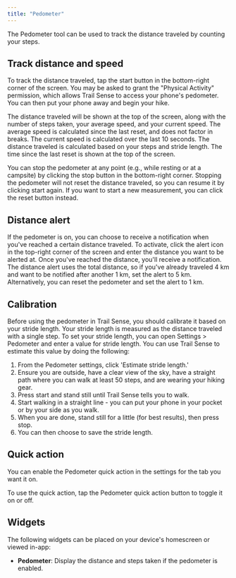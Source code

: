 ```yaml
---
title: "Pedometer"
---
```


The Pedometer tool can be used to track the distance traveled by counting your steps.

## Track distance and speed
To track the distance traveled, tap the start button in the bottom-right corner of the screen. You may be asked to grant the "Physical Activity" permission, which allows Trail Sense to access your phone's pedometer. You can then put your phone away and begin your hike.

The distance traveled will be shown at the top of the screen, along with the number of steps taken, your average speed, and your current speed. The average speed is calculated since the last reset, and does not factor in breaks. The current speed is calculated over the last 10 seconds. The distance traveled is calculated based on your steps and stride length. The time since the last reset is shown at the top of the screen.

You can stop the pedometer at any point (e.g., while resting or at a campsite) by clicking the stop button in the bottom-right corner. Stopping the pedometer will not reset the distance traveled, so you can resume it by clicking start again. If you want to start a new measurement, you can click the reset button instead.

## Distance alert
If the pedometer is on, you can choose to receive a notification when you've reached a certain distance traveled. To activate, click the alert icon in the top-right corner of the screen and enter the distance you want to be alerted at. Once you've reached the distance, you'll receive a notification. The distance alert uses the total distance, so if you've already traveled 4 km and want to be notified after another 1 km, set the alert to 5 km. Alternatively, you can reset the pedometer and set the alert to 1 km.

## Calibration
Before using the pedometer in Trail Sense, you should calibrate it based on your stride length. Your stride length is measured as the distance traveled with a single step. To set your stride length, you can open Settings > Pedometer and enter a value for stride length. You can use Trail Sense to estimate this value by doing the following:

1. From the Pedometer settings, click  'Estimate stride length.'
2. Ensure you are outside, have a clear view of the sky, have a straight path where you can walk at least 50 steps, and are wearing your hiking gear.
3. Press start and stand still until Trail Sense tells you to walk.
4. Start walking in a straight line - you can put your phone in your pocket or by your side as you walk.
5. When you are done, stand still for a little (for best results), then press stop.
6. You can then choose to save the stride length.

## Quick action
You can enable the Pedometer quick action in the settings for the tab you want it on.

To use the quick action, tap the Pedometer quick action button to toggle it on or off.

## Widgets
The following widgets can be placed on your device's homescreen or viewed in-app:

- **Pedometer**: Display the distance and steps taken if the pedometer is enabled.
